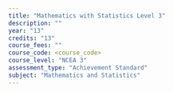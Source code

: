 ```yaml
---
title: "Mathematics with Statistics Level 3"
description: ""
year: "13"
credits: "13"
course_fees: ""
course_code: <course_code>
course_level: "NCEA 3"
assessment_type: "Achievement Standard"
subject: "Mathematics and Statistics"
---
```

